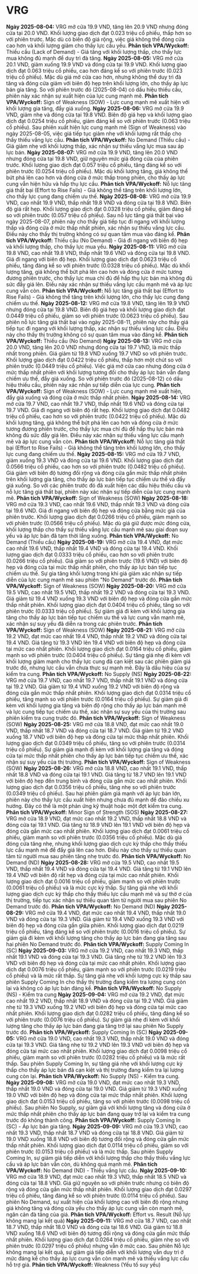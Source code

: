 # VRG

**Ngày 2025-08-04:** VRG mở cửa 19.9 VND, tăng lên 20.9 VND nhưng đóng cửa tại 20.0 VND. Khối lượng giao dịch đạt 0.023 triệu cổ phiếu, thấp hơn so với phiên trước. Mặc dù có biên độ giá rộng, việc giá không thể đóng cửa cao hơn và khối lượng giảm cho thấy lực cầu yếu. **Phân tích VPA/Wyckoff:** Thiếu cầu (Lack of Demand) - Giá tăng với khối lượng thấp, cho thấy lực mua không đủ mạnh để duy trì đà tăng.
**Ngày 2025-08-05:** VRG mở cửa 20.1 VND, giảm xuống 19.9 VND và đóng cửa tại 19.9 VND. Khối lượng giao dịch đạt 0.063 triệu cổ phiếu, cao hơn đáng kể so với phiên trước (0.023 triệu cổ phiếu). Mặc dù giá mở cửa cao hơn, nhưng không thể duy trì đà tăng và đóng cửa giảm với biên độ hẹp trên khối lượng lớn, cho thấy áp lực bán gia tăng. So với phiên trước đó (2025-08-04) có dấu hiệu thiếu cầu, phiên này xác nhận sự xuất hiện của lực cung mạnh mẽ. **Phân tích VPA/Wyckoff:** Sign of Weakness (SOW) - Lực cung mạnh mẽ xuất hiện với khối lượng gia tăng, đẩy giá xuống.
**Ngày 2025-08-06:** VRG mở cửa 19.9 VND, giảm nhẹ và đóng cửa tại 19.8 VND. Biên độ giá hẹp và khối lượng giao dịch đạt 0.0254 triệu cổ phiếu, giảm đáng kể so với phiên trước (0.063 triệu cổ phiếu). Sau phiên xuất hiện lực cung mạnh mẽ (Sign of Weakness) vào ngày 2025-08-05, việc giá tiếp tục giảm nhẹ với khối lượng rất thấp cho thấy thiếu vắng lực cầu. **Phân tích VPA/Wyckoff:** No Demand (Thiếu cầu) - Giá giảm nhẹ với khối lượng thấp, xác nhận sự thiếu vắng lực mua sau áp lực bán.
**Ngày 2025-08-07:** VRG mở cửa 19.9 VND, tăng lên 20.0 VND nhưng đóng cửa tại 19.8 VND, giữ nguyên mức giá đóng cửa của phiên trước. Khối lượng giao dịch đạt 0.057 triệu cổ phiếu, tăng đáng kể so với phiên trước (0.0254 triệu cổ phiếu). Mặc dù khối lượng tăng, giá không thể bứt phá lên cao hơn và đóng cửa ở mức thấp trong phiên, cho thấy áp lực cung vẫn hiện hữu và hấp thụ lực cầu. **Phân tích VPA/Wyckoff:** Nỗ lực tăng giá thất bại (Effort to Rise Fails) - Giá không thể tăng trên khối lượng lớn, cho thấy lực cung đang chiếm ưu thế.
**Ngày 2025-08-08:** VRG mở cửa 19.9 VND, cao nhất 19.9 VND, thấp nhất 19.8 VND và đóng cửa tại 19.8 VND. Biên độ giá rất hẹp. Khối lượng giao dịch đạt 0.0328 triệu cổ phiếu, giảm đáng kể so với phiên trước (0.057 triệu cổ phiếu). Sau nỗ lực tăng giá thất bại vào ngày 2025-08-07, phiên này cho thấy giá tiếp tục đi ngang với khối lượng thấp và đóng cửa ở mức thấp nhất phiên, xác nhận sự thiếu vắng lực cầu. Điều này cho thấy thị trường không có sự quan tâm mua vào đáng kể. **Phân tích VPA/Wyckoff:** Thiếu cầu (No Demand) - Giá đi ngang với biên độ hẹp và khối lượng thấp, cho thấy lực mua yếu.
**Ngày 2025-08-11:** VRG mở cửa 19.8 VND, cao nhất 19.8 VND, thấp nhất 19.6 VND và đóng cửa tại 19.8 VND. Giá đi ngang với biên độ hẹp. Khối lượng giao dịch đạt 0.0623 triệu cổ phiếu, tăng đáng kể so với phiên trước (0.0328 triệu cổ phiếu). Mặc dù khối lượng tăng, giá không thể bứt phá lên cao hơn và đóng cửa ở mức tương đương phiên trước, cho thấy lực mua chỉ đủ để hấp thụ lực bán mà không đủ sức đẩy giá lên. Điều này xác nhận sự thiếu vắng lực cầu mạnh mẽ và áp lực cung vẫn còn. **Phân tích VPA/Wyckoff:** Nỗ lực tăng giá thất bại (Effort to Rise Fails) - Giá không thể tăng trên khối lượng lớn, cho thấy lực cung đang chiếm ưu thế.
**Ngày 2025-08-12:** VRG mở cửa 19.8 VND, tăng lên 19.9 VND nhưng đóng cửa tại 19.8 VND. Biên độ giá hẹp và khối lượng giao dịch đạt 0.0449 triệu cổ phiếu, giảm so với phiên trước (0.0623 triệu cổ phiếu). Sau phiên nỗ lực tăng giá thất bại vào ngày 2025-08-11, phiên này cho thấy giá tiếp tục đi ngang với khối lượng thấp, xác nhận sự thiếu vắng lực cầu. Điều này cho thấy thị trường không có sự quan tâm mua vào đáng kể. **Phân tích VPA/Wyckoff:** Thiếu cầu (No Demand)
**Ngày 2025-08-13:** VRG mở cửa 20.0 VND, tăng lên 20.0 VND nhưng đóng cửa tại 19.7 VND, là mức thấp nhất trong phiên. Giá giảm từ 19.8 VND xuống 19.7 VND so với phiên trước. Khối lượng giao dịch đạt 0.0422 triệu cổ phiếu, thấp hơn một chút so với phiên trước (0.0449 triệu cổ phiếu). Việc giá mở cửa cao nhưng đóng cửa ở mức thấp nhất phiên với khối lượng tương đối cho thấy áp lực bán vẫn đang chiếm ưu thế, đẩy giá xuống. So với phiên trước đó (2025-08-12) có dấu hiệu thiếu cầu, phiên này xác nhận sự tiếp diễn của lực cung. **Phân tích VPA/Wyckoff:** Sign of Weakness (SOW) - Lực cung mạnh mẽ xuất hiện, đẩy giá xuống và đóng cửa ở mức thấp nhất phiên.
**Ngày 2025-08-14:** VRG mở cửa 19.7 VND, cao nhất 19.7 VND, thấp nhất 19.6 VND và đóng cửa tại 19.7 VND. Giá đi ngang với biên độ rất hẹp. Khối lượng giao dịch đạt 0.0482 triệu cổ phiếu, cao hơn so với phiên trước (0.0422 triệu cổ phiếu). Mặc dù khối lượng tăng, giá không thể bứt phá lên cao hơn và đóng cửa ở mức tương đương phiên trước, cho thấy lực mua chỉ đủ để hấp thụ lực bán mà không đủ sức đẩy giá lên. Điều này xác nhận sự thiếu vắng lực cầu mạnh mẽ và áp lực cung vẫn còn. **Phân tích VPA/Wyckoff:** Nỗ lực tăng giá thất bại (Effort to Rise Fails) - Giá không thể tăng trên khối lượng lớn, cho thấy lực cung đang chiếm ưu thế.
**Ngày 2025-08-15:** VRG mở cửa 19.7 VND, giảm xuống 19.3 VND và đóng cửa tại 19.6 VND. Khối lượng giao dịch đạt 0.0566 triệu cổ phiếu, cao hơn so với phiên trước (0.0482 triệu cổ phiếu). Giá giảm với biên độ tương đối rộng và đóng cửa gần mức thấp nhất phiên trên khối lượng gia tăng, cho thấy áp lực bán tiếp tục chiếm ưu thế và đẩy giá xuống. So với các phiên trước đó đã xuất hiện các dấu hiệu thiếu cầu và nỗ lực tăng giá thất bại, phiên này xác nhận sự tiếp diễn của lực cung mạnh mẽ. **Phân tích VPA/Wyckoff:** Sign of Weakness (SOW)
**Ngày 2025-08-18:** VRG mở cửa 19.3 VND, cao nhất 19.6 VND, thấp nhất 19.3 VND và đóng cửa tại 19.6 VND. Giá đi ngang với biên độ hẹp và đóng cửa bằng mức giá của phiên trước. Khối lượng giao dịch đạt 0.0266 triệu cổ phiếu, giảm mạnh so với phiên trước (0.0566 triệu cổ phiếu). Mặc dù giá giữ được mức đóng cửa, khối lượng thấp cho thấy sự thiếu vắng lực cầu mạnh mẽ sau giai đoạn suy yếu và áp lực bán đã tạm thời lắng xuống. **Phân tích VPA/Wyckoff:** No Demand (Thiếu cầu)
**Ngày 2025-08-19:** VRG mở cửa 19.4 VND, đạt mức cao nhất 19.6 VND, thấp nhất 19.4 VND và đóng cửa tại 19.4 VND. Khối lượng giao dịch đạt 0.0333 triệu cổ phiếu, cao hơn so với phiên trước (0.0266 triệu cổ phiếu). Giá giảm so với phiên trước (19.6 VND) với biên độ hẹp và đóng cửa tại mức thấp nhất phiên, cho thấy áp lực bán tiếp tục chiếm ưu thế. Sự gia tăng khối lượng trong khi giá giảm xác nhận sự tiếp diễn của lực cung mạnh mẽ sau phiên "No Demand" trước đó. **Phân tích VPA/Wyckoff:** Sign of Weakness (SOW)
**Ngày 2025-08-20:** VRG mở cửa 19.5 VND, cao nhất 19.5 VND, thấp nhất 19.2 VND và đóng cửa tại 19.3 VND. Giá giảm từ 19.4 VND xuống 19.3 VND với biên độ hẹp và đóng cửa gần mức thấp nhất phiên. Khối lượng giao dịch đạt 0.0404 triệu cổ phiếu, tăng so với phiên trước (0.0333 triệu cổ phiếu). Sự giảm giá đi kèm với khối lượng gia tăng cho thấy áp lực bán tiếp tục chiếm ưu thế và lực cung vẫn mạnh mẽ, xác nhận sự suy yếu đã diễn ra trong các phiên trước. **Phân tích VPA/Wyckoff:** Sign of Weakness (SOW)
**Ngày 2025-08-21:** VRG mở cửa 19.2 VND, đạt mức cao nhất 19.4 VND, thấp nhất 19.2 VND và đóng cửa tại 19.4 VND. Giá tăng từ 19.3 VND lên 19.4 VND với biên độ hẹp và đóng cửa tại mức cao nhất phiên. Khối lượng giao dịch đạt 0.0164 triệu cổ phiếu, giảm mạnh so với phiên trước (0.0404 triệu cổ phiếu). Sự tăng giá nhẹ đi kèm với khối lượng giảm mạnh cho thấy lực cung đã cạn kiệt sau các phiên giảm giá trước đó, nhưng lực cầu vẫn chưa thực sự mạnh mẽ. Đây là dấu hiệu của sự kiểm tra cung. **Phân tích VPA/Wyckoff:** No Supply (NS)
**Ngày 2025-08-22:** VRG mở cửa 19.7 VND, cao nhất 19.7 VND, thấp nhất 19.1 VND và đóng cửa tại 19.2 VND. Giá giảm từ 19.4 VND xuống 19.2 VND với biên độ rộng và đóng cửa gần mức thấp nhất phiên. Khối lượng giao dịch đạt 0.0314 triệu cổ phiếu, tăng mạnh so với phiên trước (0.0164 triệu cổ phiếu). Sự giảm giá đi kèm với khối lượng gia tăng và biên độ rộng cho thấy áp lực bán mạnh mẽ và lực cung tiếp tục chiếm ưu thế, xác nhận sự suy yếu của thị trường sau phiên kiểm tra cung trước đó. **Phân tích VPA/Wyckoff:** Sign of Weakness (SOW)
**Ngày 2025-08-25:** VRG mở cửa 18.8 VND, đạt mức cao nhất 19.0 VND, thấp nhất 18.7 VND và đóng cửa tại 18.7 VND. Giá giảm từ 19.2 VND xuống 18.7 VND với biên độ hẹp và đóng cửa tại mức thấp nhất phiên. Khối lượng giao dịch đạt 0.0349 triệu cổ phiếu, tăng so với phiên trước (0.0314 triệu cổ phiếu). Sự giảm giá mạnh đi kèm với khối lượng gia tăng và đóng cửa tại mức thấp nhất phiên cho thấy áp lực bán tiếp tục chiếm ưu thế, xác nhận sự suy yếu của thị trường. **Phân tích VPA/Wyckoff:** Sign of Weakness (SOW)
**Ngày 2025-08-26:** VRG mở cửa 18.8 VND, cao nhất 19.1 VND, thấp nhất 18.8 VND và đóng cửa tại 19.1 VND. Giá tăng từ 18.7 VND lên 19.1 VND với biên độ hẹp đến trung bình và đóng cửa gần mức cao nhất phiên. Khối lượng giao dịch đạt 0.0356 triệu cổ phiếu, tăng nhẹ so với phiên trước (0.0349 triệu cổ phiếu). Sau hai phiên giảm giá mạnh với áp lực bán lớn, phiên này cho thấy lực cầu xuất hiện nhưng chưa đủ mạnh để đảo chiều xu hướng. Đây có thể là một phản ứng kỹ thuật hoặc một đợt kiểm tra cung. **Phân tích VPA/Wyckoff:** Minor Sign of Strength (SOS)
**Ngày 2025-08-27:** VRG mở cửa 18.9 VND, đạt mức cao nhất 19.2 VND, thấp nhất 18.8 VND và đóng cửa tại 19.1 VND. Giá tăng từ 18.9 VND lên 19.1 VND với biên độ hẹp và đóng cửa gần mức cao nhất phiên. Khối lượng giao dịch đạt 0.0061 triệu cổ phiếu, giảm mạnh so với phiên trước (0.0356 triệu cổ phiếu). Mặc dù giá đóng cửa tăng nhẹ, nhưng khối lượng giao dịch cực kỳ thấp cho thấy thiếu lực cầu mạnh mẽ để đẩy giá lên cao hơn. Điều này cho thấy sự thiếu quan tâm từ người mua sau phiên tăng nhẹ trước đó. **Phân tích VPA/Wyckoff:** No Demand (ND)
**Ngày 2025-08-28:** VRG mở cửa 19.5 VND, cao nhất 19.5 VND, thấp nhất 19.4 VND và đóng cửa tại 19.4 VND. Giá tăng từ 19.1 VND lên 19.4 VND với biên độ rất hẹp và đóng cửa tại mức cao nhất phiên. Khối lượng giao dịch đạt 0.0016 triệu cổ phiếu, giảm mạnh so với phiên trước (0.0061 triệu cổ phiếu) và là mức cực kỳ thấp. Sự tăng giá nhẹ với khối lượng giao dịch cực kỳ thấp cho thấy thiếu lực cầu mạnh mẽ và sự thờ ơ của thị trường, tiếp tục xác nhận sự thiếu quan tâm từ người mua sau phiên No Demand trước đó. **Phân tích VPA/Wyckoff:** No Demand (ND)
**Ngày 2025-08-29:** VRG mở cửa 19.4 VND, đạt mức cao nhất 19.4 VND, thấp nhất 19.0 VND và đóng cửa tại 19.3 VND. Giá giảm từ 19.4 VND xuống 19.3 VND với biên độ hẹp và đóng cửa gần giữa phiên. Khối lượng giao dịch đạt 0.0219 triệu cổ phiếu, tăng đáng kể so với phiên trước (0.0016 triệu cổ phiếu). Sự giảm giá đi kèm với khối lượng tăng cho thấy áp lực bán đang gia tăng sau hai phiên No Demand trước đó. **Phân tích VPA/Wyckoff:** Supply Coming In (SC)
**Ngày 2025-09-03:** VRG mở cửa 19.2 VND, cao nhất 19.3 VND, thấp nhất 19.1 VND và đóng cửa tại 19.3 VND. Giá tăng nhẹ từ 19.2 VND lên 19.3 VND với biên độ hẹp và đóng cửa tại mức cao nhất phiên. Khối lượng giao dịch đạt 0.0076 triệu cổ phiếu, giảm mạnh so với phiên trước (0.0219 triệu cổ phiếu) và là mức rất thấp. Sự tăng giá nhẹ với khối lượng cực kỳ thấp sau phiên Supply Coming In cho thấy thị trường đang kiểm tra lượng cung còn lại và không có áp lực bán đáng kể. **Phân tích VPA/Wyckoff:** No Supply (NS) - Kiểm tra cung
**Ngày 2025-09-04:** VRG mở cửa 19.2 VND, đạt mức cao nhất 19.2 VND, thấp nhất 18.9 VND và đóng cửa tại 19.2 VND. Giá giảm nhẹ từ 19.3 VND xuống 19.2 VND với biên độ hẹp và đóng cửa tại mức cao nhất phiên. Khối lượng giao dịch đạt 0.0282 triệu cổ phiếu, tăng đáng kể so với phiên trước (0.0076 triệu cổ phiếu). Sự giảm giá nhẹ đi kèm với khối lượng tăng cho thấy áp lực bán đang gia tăng trở lại sau phiên No Supply trước đó. **Phân tích VPA/Wyckoff:** Supply Coming In (SC)
**Ngày 2025-09-05:** VRG mở cửa 19.0 VND, cao nhất 19.3 VND, thấp nhất 19.0 VND và đóng cửa tại 19.3 VND. Giá tăng nhẹ từ 19.2 VND lên 19.3 VND với biên độ hẹp và đóng cửa tại mức cao nhất phiên. Khối lượng giao dịch đạt 0.0098 triệu cổ phiếu, giảm mạnh so với phiên trước (0.0282 triệu cổ phiếu) và là mức rất thấp. Sau phiên Supply Coming In, sự tăng giá nhẹ với khối lượng cực kỳ thấp cho thấy áp lực bán đã cạn kiệt và thị trường đang kiểm tra lại lượng cung còn lại. **Phân tích VPA/Wyckoff:** No Supply (NS) - Kiểm tra cung.
**Ngày 2025-09-08:** VRG mở cửa 19.0 VND, đạt mức cao nhất 19.3 VND, thấp nhất 19.0 VND và đóng cửa tại 19.0 VND. Giá giảm từ 19.3 VND xuống 19.0 VND với biên độ hẹp và đóng cửa tại mức thấp nhất phiên. Khối lượng giao dịch đạt 0.0153 triệu cổ phiếu, tăng so với phiên trước (0.0098 triệu cổ phiếu). Sau phiên No Supply, sự giảm giá với khối lượng tăng và đóng cửa ở mức thấp nhất phiên cho thấy áp lực bán đang quay trở lại và kiểm tra cung trước đó không thành công. **Phân tích VPA/Wyckoff:** Supply Coming In (SC) - Áp lực bán gia tăng.
**Ngày 2025-09-09:** VRG mở cửa 19.3 VND, cao nhất 19.3 VND, thấp nhất 18.7 VND và đóng cửa tại 18.8 VND. Giá giảm từ 19.0 VND xuống 18.8 VND với biên độ tương đối rộng và đóng cửa gần mức thấp nhất phiên. Khối lượng giao dịch đạt 0.0114 triệu cổ phiếu, giảm so với phiên trước (0.0153 triệu cổ phiếu) và là mức thấp. Sau phiên Supply Coming In, sự giảm giá tiếp diễn với khối lượng thấp cho thấy thiếu vắng lực cầu và áp lực bán vẫn còn, dù không quá mạnh mẽ. **Phân tích VPA/Wyckoff:** No Demand (ND) - Thiếu vắng lực cầu.
**Ngày 2025-09-10:** VRG mở cửa 18.9 VND, đạt mức cao nhất 19.3 VND, thấp nhất 18.5 VND và đóng cửa tại 18.8 VND. Giá giữ nguyên so với phiên trước nhưng có biên độ rộng và đóng cửa gần mức thấp nhất phiên. Khối lượng giao dịch đạt 0.0297 triệu cổ phiếu, tăng đáng kể so với phiên trước (0.0114 triệu cổ phiếu). Sau phiên No Demand, sự xuất hiện của khối lượng cao với biên độ rộng nhưng giá không tăng và đóng cửa yếu cho thấy áp lực cung vẫn còn mạnh mẽ, ngăn cản đà tăng của giá. **Phân tích VPA/Wyckoff:** Effort vs. Result (Nỗ lực không mang lại kết quả)
**Ngày 2025-09-11:** VRG mở cửa 18.7 VND, cao nhất 18.7 VND, thấp nhất 18.0 VND và đóng cửa tại 18.6 VND. Giá giảm từ 18.8 VND xuống 18.6 VND với biên độ tương đối rộng và đóng cửa gần mức thấp nhất phiên. Khối lượng giao dịch đạt 0.0264 triệu cổ phiếu, giảm nhẹ so với phiên trước (0.0297 triệu cổ phiếu) nhưng vẫn ở mức cao. Sau phiên Nỗ lực không mang lại kết quả, sự giảm giá tiếp diễn với khối lượng vẫn duy trì ở mức đáng kể cho thấy áp lực cung vẫn còn mạnh mẽ và thiếu vắng lực cầu hỗ trợ giá. **Phân tích VPA/Wyckoff:** Weakness (Yếu tố suy yếu)
